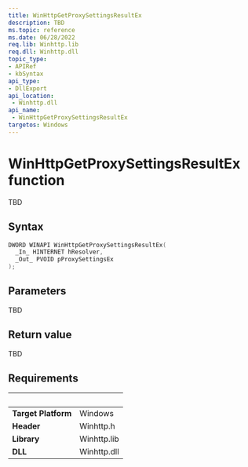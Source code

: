 ```yaml
---
title: WinHttpGetProxySettingsResultEx
description: TBD
ms.topic: reference
ms.date: 06/28/2022
req.lib: Winhttp.lib
req.dll: Winhttp.dll
topic_type:
- APIRef
- kbSyntax
api_type:
- DllExport
api_location:
 - Winhttp.dll
api_name:
 - WinHttpGetProxySettingsResultEx
targetos: Windows
---
```


# WinHttpGetProxySettingsResultEx function

TBD

## Syntax

```cpp
DWORD WINAPI WinHttpGetProxySettingsResultEx(
  _In_ HINTERNET hResolver,
  _Out_ PVOID pProxySettingsEx
);
```

## Parameters

TBD

## Return value

TBD

## Requirements
| &nbsp; | &nbsp; |
| ---- |:---- |
| **Target Platform** | Windows |
| **Header** | Winhttp.h |
| **Library** | Winhttp.lib |
| **DLL** | Winhttp.dll |
